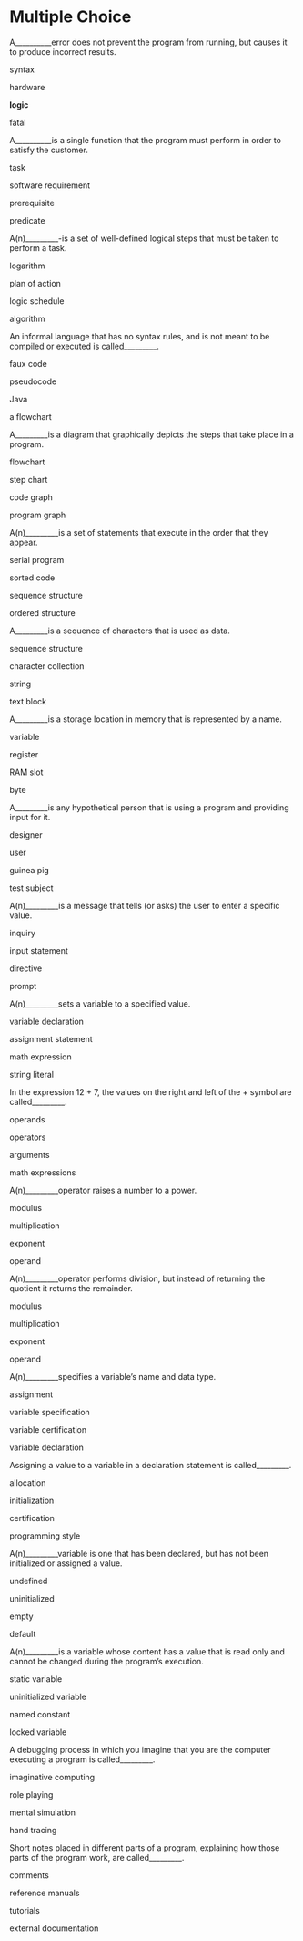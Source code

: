 
# Multiple Choice
A__________error does not prevent the program from running, but causes it to produce incorrect results.

syntax

hardware

**logic**

fatal

A__________is a single function that the program must perform in order to satisfy the customer.

task

software requirement

prerequisite

predicate

A(n)_________-is a set of well-defined logical steps that must be taken to perform a task.

logarithm

plan of action

logic schedule

algorithm

An informal language that has no syntax rules, and is not meant to be compiled or executed is called_________.

faux code

pseudocode

Java

a flowchart

A_________is a diagram that graphically depicts the steps that take place in a program.

flowchart

step chart

code graph

program graph

A(n)_________is a set of statements that execute in the order that they appear.

serial program

sorted code

sequence structure

ordered structure

A_________is a sequence of characters that is used as data.

sequence structure

character collection

string

text block

A_________is a storage location in memory that is represented by a name.

variable

register

RAM slot

byte

A_________is any hypothetical person that is using a program and providing input for it.

designer

user

guinea pig

test subject

A(n)_________is a message that tells (or asks) the user to enter a specific value.

inquiry

input statement

directive

prompt

A(n)_________sets a variable to a specified value.

variable declaration

assignment statement

math expression

string literal

In the expression 12 + 7, the values on the right and left of the 
+
 symbol are called_________.

operands

operators

arguments

math expressions

A(n)_________operator raises a number to a power.

modulus

multiplication

exponent

operand

A(n)_________operator performs division, but instead of returning the quotient it returns the remainder.

modulus

multiplication

exponent

operand

A(n)_________specifies a variable’s name and data type.

assignment

variable specification

variable certification

variable declaration

Assigning a value to a variable in a declaration statement is called_________.

allocation

initialization

certification

programming style

A(n)_________variable is one that has been declared, but has not been initialized or assigned a value.

undefined

uninitialized

empty

default

A(n)_________is a variable whose content has a value that is read only and cannot be changed during the program’s execution.

static variable

uninitialized variable

named constant

locked variable

A debugging process in which you imagine that you are the computer executing a program is called_________.

imaginative computing

role playing

mental simulation

hand tracing

Short notes placed in different parts of a program, explaining how those parts of the program work, are called_________.

comments

reference manuals

tutorials

external documentation
